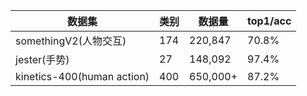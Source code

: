 数据集 | 类别 | 数据量 | top1/acc
------- | ------- | ------- | -------
somethingV2(人物交互) | 174 | 220,847 | 70.8%
jester(手势) | 27 | 148,092 | 97.4%
kinetics-400(human action) | 400 | 650,000+ | 87.2% 